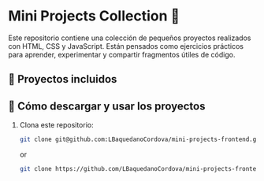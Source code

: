 # Mini Projects Collection 🧪

Este repositorio contiene una colección de pequeños proyectos realizados con HTML, CSS y JavaScript. Están pensados como ejercicios prácticos para aprender, experimentar y compartir fragmentos útiles de código.

## 📁 Proyectos incluidos


## 🚀 Cómo descargar y usar los proyectos

1. Clona este repositorio:
   ```bash
   git clone git@github.com:LBaquedanoCordova/mini-projects-frontend.git
   ```
   or
   ```bash
   git clone https://github.com/LBaquedanoCordova/mini-projects-frontend.git
   ```

